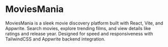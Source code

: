 # MoviesMania
MoviesMania is a sleek movie discovery platform built with React, Vite, and Appwrite. Search movies, explore trending films, and view details like ratings and release year. Designed for speed and responsiveness with TailwindCSS and Appwrite backend integration.
